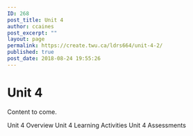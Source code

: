 ```yaml
---
ID: 268
post_title: Unit 4
author: ccaines
post_excerpt: ""
layout: page
permalink: https://create.twu.ca/ldrs664/unit-4-2/
published: true
post_date: 2018-08-24 19:55:26
---
```

<!--themify_builder_static--><h1>Unit 4<br/></h1>
 <p>Content to come.</p> 
 Unit 4 Overview Unit 4 Learning Activities Unit 4 Assessments<!--/themify_builder_static-->